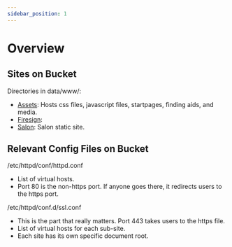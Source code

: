 ```yaml
---
sidebar_position: 1
---
```


# Overview

## Sites on Bucket

Directories in data/www/:
- [Assets](https://assets.library.nashville.org): Hosts css files, javascript files, startpages, finding aids, and media.
- [Firesign](https://firesign.library.nashville.org):
- [Salon](https://salon.library.nashville.org): Salon static site.

## Relevant Config Files on Bucket

/etc/httpd/conf/httpd.conf
- List of virtual hosts.
- Port 80 is the non-https port. If anyone goes there, it redirects users to the https port.

/etc/httpd/conf.d/ssl.conf
- This is the part that really matters. Port 443 takes users to the https file.
- List of virtual hosts for each sub-site.
- Each site has its own specific document root.
